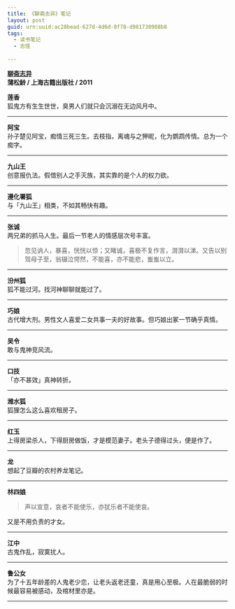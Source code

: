 ```yaml
---
title: 《聊斋志异》笔记
layout: post
guid: urn:uuid:ac28bead-627d-4d6d-8f78-d981730908b8
tags:
  - 读书笔记
  - 志怪
  
---
```


__[聊斋志异](http://book.douban.com/subject/5392911/)__    
__蒲松龄 / 上海古籍出版社 / 2011__  

__莲香__  
狐鬼方有生生世世，臭男人们就只会沉溺在无边风月中。

---

__阿宝__  
孙子楚见阿宝，痴情三死三生。去枝指，离魂与之狎昵，化为鹦鹉传情。总为一个痴字。

---

__九山王__  
创意报仇法。假借别人之手灭族，其实靠的是个人的权力欲。

---

__遵化署狐__  
与「九山王」相类，不如其畅快有趣。

---

__张诚__  
两兄弟的抓马人生。最后一节老人的情感层次号丰富。
> 忽见讷人，暴喜，恍恍以惊；又睹诚，喜极不复作言，潸潸以涕。又告以别 驾母子至，翁辍泣愕然，不能喜，亦不能悲，蚩蚩以立。

---

__汾州狐__  
狐不能过河。找河神聊聊就能过了。

---

__巧娘__  
古代增大剂。男性文人喜爱二女共事一夫的好故事。但巧娘出冢一节确乎真情。

---
__吴令__  
敢与鬼神竞风流。

---
__口技__  
「亦不甚效」真神转折。

---
__潍水狐__  
狐狸怎么这么喜欢租房子。

---
__红玉__  
上得房梁杀人，下得厨房做饭，才是模范妻子。老头子德得过头，便是作了。

---
__龙__  
想起了豆瓣的农村养龙笔记。

---
__林四娘__  
> 声以宣意，哀者不能使乐，亦犹乐者不能使哀。

又是不用负责的才女。

---
__江中__  
古鬼作乱，寂寞扰人。

---
__鲁公女__  
为了十五年龄差的人鬼老少恋，让老头返老还童，真是用心至极。人在最脆弱的时候最容易被感动，及棺材里亦是。

---

